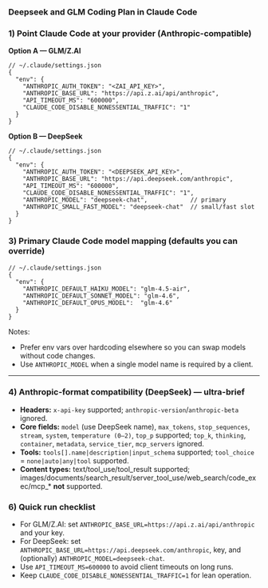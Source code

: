 ### Deepseek and GLM Coding Plan in Claude Code

### 1) Point Claude Code at your provider (Anthropic-compatible)

**Option A — GLM/Z.AI**

```jsonc
// ~/.claude/settings.json
{
  "env": {
    "ANTHROPIC_AUTH_TOKEN": "<ZAI_API_KEY>",
    "ANTHROPIC_BASE_URL": "https://api.z.ai/api/anthropic",
    "API_TIMEOUT_MS": "600000",
    "CLAUDE_CODE_DISABLE_NONESSENTIAL_TRAFFIC": "1"
  }
}
```

**Option B — DeepSeek**

```jsonc
// ~/.claude/settings.json
{
  "env": {
    "ANTHROPIC_AUTH_TOKEN": "<DEEPSEEK_API_KEY>",
    "ANTHROPIC_BASE_URL": "https://api.deepseek.com/anthropic",
    "API_TIMEOUT_MS": "600000",
    "CLAUDE_CODE_DISABLE_NONESSENTIAL_TRAFFIC": "1",
    "ANTHROPIC_MODEL": "deepseek-chat",            // primary
    "ANTHROPIC_SMALL_FAST_MODEL": "deepseek-chat"  // small/fast slot
  }
}
```

### 3) Primary Claude Code model mapping (defaults you can override)

```jsonc
// ~/.claude/settings.json
{
  "env": {
    "ANTHROPIC_DEFAULT_HAIKU_MODEL": "glm-4.5-air",
    "ANTHROPIC_DEFAULT_SONNET_MODEL": "glm-4.6",
    "ANTHROPIC_DEFAULT_OPUS_MODEL":  "glm-4.6"
  }
}
```

Notes:

* Prefer env vars over hardcoding elsewhere so you can swap models without code changes.
* Use `ANTHROPIC_MODEL` when a single model name is required by a client.

---

### 4) Anthropic-format compatibility (DeepSeek) — ultra-brief

* **Headers:** `x-api-key` supported; `anthropic-version`/`anthropic-beta` ignored.
* **Core fields:** `model` (use DeepSeek name), `max_tokens`, `stop_sequences`, `stream`, `system`, `temperature (0–2)`, `top_p` supported; `top_k`, `thinking`, `container`, `metadata`, `service_tier`, `mcp_servers` ignored.
* **Tools:** `tools[].name|description|input_schema` supported; `tool_choice` = `none|auto|any|tool` supported.
* **Content types:** text/tool_use/tool_result supported; images/documents/search_result/server_tool_use/web_search/code_exec/mcp_* **not** supported.

### 6) Quick run checklist

* For GLM/Z.AI: set `ANTHROPIC_BASE_URL=https://api.z.ai/api/anthropic` and your key.
* For DeepSeek: set `ANTHROPIC_BASE_URL=https://api.deepseek.com/anthropic`, key, and (optionally) `ANTHROPIC_MODEL=deepseek-chat`.
* Use `API_TIMEOUT_MS=600000` to avoid client timeouts on long runs.
* Keep `CLAUDE_CODE_DISABLE_NONESSENTIAL_TRAFFIC=1` for lean operation.
